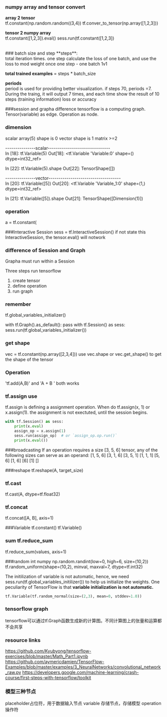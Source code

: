 
 
 


### numpy array and tensor convert

**array 2  tensor** <br>
tf.constant(np.random.random((3,4))
tf.conver_to_tensor(np.array([1,2,3]))

**tensor 2 numpy array**<br>
tf.constant([1,2,3]).eval()
sess.run(tf.constant([1,2,3])



<br>
### batch size and step
**steps**: <br>
total iteration times.  one step calculate the loss of one batch, and use the loss to mod weight once
one step - one batch   1v1

**total trained examples** = steps * batch_size 

**periods**<br>
period is used for providing better visualization.
if steps 70, periods =7.
During the traing, it will output 7 times, and each time show the result of 10 steps (training information) loss or accuracy 




###session and grapha difference
tensorflow is a computing graph.  Tensor(variable) as edge. Operation as node.



### dimension 
scalar  array(5)  shape is 0
vector  shape is 1
matrix   >=2 

---------------scalar-------------------------------<br>
In [18]: tf.Variable(5)
Out[18]: <tf.Variable 'Variable:0' shape=() dtype=int32_ref>

In [22]: tf.Variable(5).shape
Out[22]: TensorShape([])

---------------vector------------------------------------<br>
In [20]: tf.Variable([5])
Out[20]: <tf.Variable 'Variable_1:0' shape=(1,) dtype=int32_ref>

In [21]: tf.Variable([5]).shape
Out[21]: TensorShape([Dimension(1)])



### operation
a = tf.constant(



###Interactive Session
sess = tf.InteractiveSession()
if not state this InteractiveSession, the tensor.eval() will notwork


### difference of Session and Graph

Grapha must run within a Session

Three steps run tensorflow
1) create tensor
2) define operation
3) run graph



### remember
tf.global_variables_initializer()

with tf.Graph().as_default():
    pass
with tf.Session() as sess:
    sess.run(tf.global_variables_initializer())


### get shape
vec = tf.constant(np.array([2,3,4]))
use  vec.shape  or  vec.get_shape() to get the shape of the tensor


### Operation
'tf.add(A,B)'  and  'A + B '  both works


### tf.assign use
tf.assign is defining a assignment operation. When do tf.assign(x, 1) or x.assign(1).
the assignment is not exectuted, until the session begins.

```python
with tf.Session() as sess:
    print(x.eval)
    assign_op = x.assign(1)
    sess.run(assign_op)  # or `assign_op.op.run()`
    print(x.eval())
```

###broadcasting
If an operation requires a size [3, 5, 6] tensor, any of the following sizes can serve as an operand:
[1, 5, 6]
[3, 1, 6]
[3, 5, 1]
[1, 1, 1]
[5, 6]
[1, 6]
[6]
[1]
[]


###reshape
tf.reshape(A, target_size)


### tf.cast
tf.cast(A, dtype=tf.float32)


### tf.concat
tf.concat([A, B], axis=1)


###Variable
tf.constant()
tf.Variable()



### sum tf.reduce_sum
tf.reduce_sum(values, axis=1)




###random int
numpy
np.random.randint(low=0, high=6, size=(10,2))
tf.random_uniform(shape=(10,2), minval, maxval=7, dtype=tf.int32)

The initilization of variable is not automatic, hence, we need sess.run(tf.global_variables_initilizer()) to help us initialize the weights.
One peculiarity of TensorFlow is that **variable initialization is not automatic.**
```python
tf.Variable(tf.random_normal(size=(2,3), mean=0, stddev=1.0))
```


### tensorflow graph
 tensorflow可以通过tf.Graph函数生成新的计算图。不同计算图上的张量和运算都不会共享
    

### resource links
https://github.com/Kyubyong/tensorflow-exercises/blob/master/Math_Part1.ipynb
https://github.com/aymericdamien/TensorFlow-Examples/blob/master/examples/3_NeuralNetworks/convolutional_network_raw.py
https://developers.google.com/machine-learning/crash-course/first-steps-with-tensorflow/toolkit



### 模型三种节点
placeholder占位符，用于数据输入节点
variable 存储节点，存储模型
operation 操作符








  


















